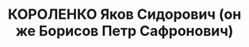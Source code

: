 ---
title: КОРОЛЕНКО Яков Сидорович (он же Борисов Петр Сафронович)
description: 'Род. в 1904, Белоруссия, Минская обл., Черейский р-н, д. Вал, белорус.
  Оператор главного щита Управления Шахтинской ГРЭС им.Артема

  Арестован УНКВД АЧК 16.01.1937. Обв. по ст.ст. 58-8, 58-9 и 58-11 УК РСФСР. Приговор:
  ВК ВС СССР, 10.06.1937 – ВМН. Расстрелян 10.06.1937, в г.Ростове-на-Дону.

  Реабилитирован ВК ВС СССР 22.09.1956 за отсутствием состава преступления'
---